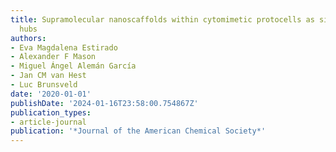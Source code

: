 ```yaml
---
title: Supramolecular nanoscaffolds within cytomimetic protocells as signal localization
  hubs
authors:
- Eva Magdalena Estirado
- Alexander F Mason
- Miguel Ángel Alemán García
- Jan CM van Hest
- Luc Brunsveld
date: '2020-01-01'
publishDate: '2024-01-16T23:58:00.754867Z'
publication_types:
- article-journal
publication: '*Journal of the American Chemical Society*'
---
```

